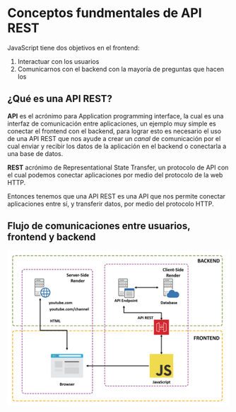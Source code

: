 # Conceptos fundmentales de API REST

JavaScript tiene dos objetivos en el frontend:

1. Interactuar con los usuarios
2. Comunicarnos con el backend con la mayoría de preguntas que hacen los

## ¿Qué es una API REST?

**API** es el acrónimo para Application programming interface, la cual es una interfaz de comunicación entre aplicaciones, un ejemplo muy simple es conectar el frontend con el backend, para lograr esto es necesario el uso de una API REST que nos ayude a crear un _canal_ de comunicación por el cual enviar y recibir los datos de la aplicación en el backend o conectarla a una base de datos.

**REST** acrónimo de Representational State Transfer, un protocolo de API con el cual podemos conectar aplicaciones por medio del protocolo de la web HTTP.

Entonces tenemos que una API REST es una API que nos permite conectar aplicaciones entre sí, y transferir datos, por medio del protocolo HTTP.

## Flujo de comunicaciones entre usuarios, frontend y backend

![api-rest](./assets/api-rest.jpg)
